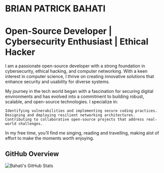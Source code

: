 # BRIAN PATRICK BAHATI

# Open-Source Developer | Cybersecurity Enthusiast | Ethical Hacker

I am a passionate open-source developer with a strong foundation in cybersecurity, ethical hacking, and computer networking. With a keen interest in computer science, I thrive on creating innovative solutions that enhance security and usability for diverse systems.

My journey in the tech world began with a fascination for securing digital environments and has evolved into a commitment to building robust, scalable, and open-source technologies. I specialize in:

    Identifying vulnerabilities and implementing secure coding practices.
    Designing and deploying resilient networking architectures.
    Contributing to collaborative open-source projects that address real-world challenges.


In my free time, you’ll find me singing, reading and travelling, making alot of effort to make the moments worth enjoying.

## GitHub Overview
![Bahati's GitHub Stats](https://github-readme-stats.vercel.app/api?username=Bahati308&show_icons=true&theme=highcontrast)
